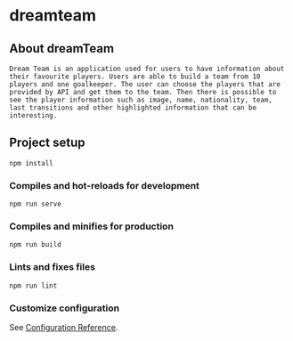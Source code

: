 # dreamteam
## About dreamTeam
```
Dream Team is an application used for users to have information about their favourite players. Users are able to build a team from 10 players and one goalkeeper. The user can choose the players that are provided by API and get them to the team. Then there is possible to see the player information such as image, name, nationality, team, last transitions and other highlighted information that can be interesting. 
``` 
## Project setup
```
npm install
```

### Compiles and hot-reloads for development
```
npm run serve
```

### Compiles and minifies for production
```
npm run build
```

### Lints and fixes files
```
npm run lint
```

### Customize configuration
See [Configuration Reference](https://cli.vuejs.org/config/).
